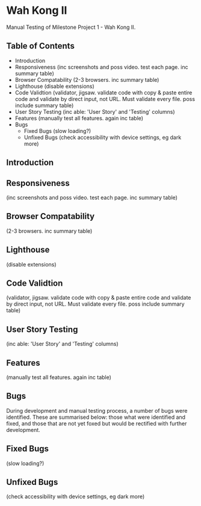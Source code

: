 # Wah Kong II

Manual Testing of Milestone Project 1 - Wah Kong II.



## Table of Contents

- Introduction
- Responsiveness (inc screenshots and poss video. test each page. inc summary table)
- Browser Compatability (2-3 browsers. inc summary table)
- Lighthouse (disable extensions)
- Code Validtion (validator, jigsaw. validate code with copy & paste entire code and validate by direct input, not URL. Must validate every file. poss include summary table)
- User Story Testing (inc able: 'User Story' and 'Testing' columns)
- Features (manually test all features. again inc table)
- Bugs
    - Fixed Bugs (slow loading?)
    - Unfixed Bugs (check accessibility with device settings, eg dark more)


## Introduction

## Responsiveness
(inc screenshots and poss video. test each page. inc summary table)

## Browser Compatability
(2-3 browsers. inc summary table)

## Lighthouse
(disable extensions)

## Code Validtion 
(validator, jigsaw. validate code with copy & paste entire code and validate by direct input, not URL. Must validate every file. poss include summary table)

## User Story Testing
(inc able: 'User Story' and 'Testing' columns)

## Features
(manually test all features. again inc table)

## Bugs
During development and manual testing process, a number of bugs were identified. These are summarised below: those what were identified and fixed, and those that are not yet foxed but would be rectified with further development.

## Fixed Bugs 
(slow loading?)

## Unfixed Bugs 
(check accessibility with device settings, eg dark more)
